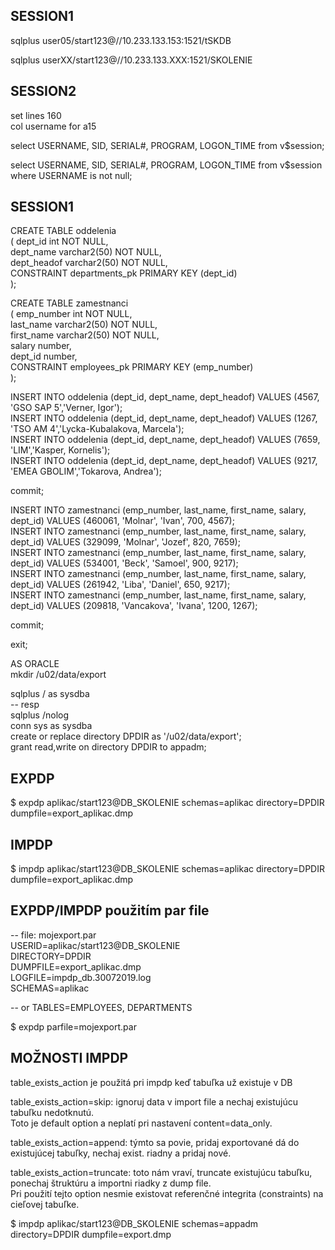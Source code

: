 ## SESSION1
sqlplus user05/start123@//10.233.133.153:1521/tSKDB <br />

sqlplus userXX/start123@//10.233.133.XXX:1521/SKOLENIE <br />

## SESSION2
set lines 160 <br />
col username for a15 <br />

select USERNAME, SID, SERIAL#, PROGRAM, LOGON_TIME from v$session;  <br />

select USERNAME, SID, SERIAL#, PROGRAM, LOGON_TIME from v$session where USERNAME is not null;  <br />

## SESSION1
CREATE TABLE oddelenia <br />
( dept_id int NOT NULL, <br />
  dept_name varchar2(50) NOT NULL, <br />
  dept_headof varchar2(50) NOT NULL, <br />
  CONSTRAINT departments_pk PRIMARY KEY (dept_id) <br />
); <br />


CREATE TABLE zamestnanci <br />
( emp_number int NOT NULL, <br />
  last_name varchar2(50) NOT NULL, <br />
  first_name varchar2(50) NOT NULL, <br />
  salary number, <br />
  dept_id number, <br />
  CONSTRAINT employees_pk PRIMARY KEY (emp_number) <br />
); <br />

 
INSERT INTO oddelenia (dept_id, dept_name, dept_headof) VALUES (4567, 'GSO SAP 5','Verner, Igor'); <br />
INSERT INTO oddelenia (dept_id, dept_name, dept_headof) VALUES (1267, 'TSO AM 4','Lycka-Kubalakova, Marcela'); <br />
INSERT INTO oddelenia (dept_id, dept_name, dept_headof) VALUES (7659, 'LIM','Kasper, Kornelis'); <br />
INSERT INTO oddelenia (dept_id, dept_name, dept_headof) VALUES (9217, 'EMEA GBOLIM','Tokarova, Andrea'); <br />

commit; <br />


INSERT INTO zamestnanci (emp_number, last_name, first_name, salary, dept_id) VALUES (460061, 'Molnar', 'Ivan', 700, 4567); <br />
INSERT INTO zamestnanci (emp_number, last_name, first_name, salary, dept_id) VALUES (329099, 'Molnar', 'Jozef', 820, 7659); <br />
INSERT INTO zamestnanci (emp_number, last_name, first_name, salary, dept_id) VALUES (534001, 'Beck', 'Samoel', 900, 9217); <br />
INSERT INTO zamestnanci (emp_number, last_name, first_name, salary, dept_id) VALUES (261942, 'Liba', 'Daniel', 650, 9217); <br />
INSERT INTO zamestnanci (emp_number, last_name, first_name, salary, dept_id) VALUES (209818, 'Vancakova', 'Ivana', 1200, 1267); <br />

commit; <br />

exit; <br />


AS ORACLE <br />
mkdir /u02/data/export <br />

sqlplus / as sysdba <br />
-- resp <br />
sqlplus /nolog  <br />
conn sys as sysdba <br />
create or replace directory DPDIR as '/u02/data/export'; <br />
grant read,write on directory  DPDIR to appadm; <br />

## EXPDP
$ expdp aplikac/start123@DB_SKOLENIE schemas=aplikac directory=DPDIR dumpfile=export_aplikac.dmp <br />

## IMPDP
$ impdp aplikac/start123@DB_SKOLENIE schemas=aplikac directory=DPDIR dumpfile=export_aplikac.dmp <br />

## EXPDP/IMPDP použitím par file 
-- file: mojexport.par  <br />
USERID=aplikac/start123@DB_SKOLENIE <br />
DIRECTORY=DPDIR <br />
DUMPFILE=export_aplikac.dmp <br />
LOGFILE=impdp_db.30072019.log <br />
SCHEMAS=aplikac <br />

-- or TABLES=EMPLOYEES, DEPARTMENTS <br />

$ expdp parfile=mojexport.par <br />

## MOŽNOSTI IMPDP 
table_exists_action je použitá pri impdp keď tabuľka už existuje v DB <br />

table_exists_action=skip: ignoruj data v import file a nechaj existujúcu tabuľku nedotknutú.  <br />
                          Toto je default option a neplatí pri nastavení content=data_only.   <br />

table_exists_action=append: týmto sa povie, pridaj exportované dá do existujúcej tabuľky, nechaj exist. riadny a pridaj nové. <br />

table_exists_action=truncate: toto nám vraví, truncate existujúcu tabuľku, ponechaj štruktúru a importni riadky z dump file.  <br />
                              Pri použití tejto option nesmie existovat referenčné integrita (constraints) na cieľovej tabuľke. <br />


$ impdp aplikac/start123@DB_SKOLENIE schemas=appadm directory=DPDIR dumpfile=export.dmp <br />
